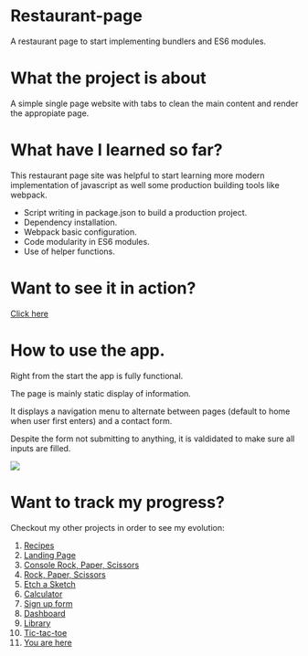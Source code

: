 # Restaurant-page

A restaurant page to start implementing bundlers and ES6 modules.

# What the project is about

A simple single page website with tabs to clean the main content and render the appropiate page.

# What have I learned so far?

This restaurant page site was helpful to start learning more modern implementation of javascript as well some production building tools like webpack.

<ul>
  <li>Script writing in package.json to build a production project.</li>
  <li>Dependency installation.</li>
  <li>Webpack basic configuration.</li>
  <li>Code modularity in ES6 modules.</li>
  <li>Use of helper functions.</li>
</ul>

# Want to see it in action?

<a href="https://hroglardev.github.io/Restaurant-page/" target="_blank">Click here</a>

# How to use the app.

Right from the start the app is fully functional.

The page is mainly static display of information.

It displays a navigation menu to alternate between pages (default to home when user first enters) and a contact form.

Despite the form not submitting to anything, it is valdidated to make sure all inputs are filled.

<img src="./docs-images/1-landing.JPG.JPG"/>

# Want to track my progress?

Checkout my other projects in order to see my evolution:

<ol>
  <li><a href="https://github.com/hroglardev/odin-recipes" target="_blank">Recipes</a></li>
  <li><a href="https://github.com/hroglardev/Odin-landing-page" target="_blank">Landing Page</a></li>
  <li><a href="https://github.com/hroglardev/Rock-Paper-Scissors-TOP-Console" target="_blank">Console Rock, Paper, Scissors</a></li>
  <li><a href="https://github.com/hroglardev/Rock-Paper-Scissors-TOP" target="_blank">Rock, Paper, Scissors</a></li>
  <li><a href="https://github.com/hroglardev/Etch-a-Sketch" target="_blank">Etch a Sketch</a></li>
  <li><a href="https://github.com/hroglardev/Calculator" target="_blank">Calculator</a></li>
  <li><a href="https://github.com/hroglardev/Sign-up-form-TOP" target="_blank">Sign up form</a></li>
  <li><a href="https://github.com/hroglardev/Dashboard" target="_blank">Dashboard</a></li>
  <li><a href="https://github.com/hroglardev/Library" target="_blank">Library</a></li>
  <li><a href="https://github.com/hroglardev/Tic-tac-toe" target="_blank">Tic-tac-toe</a></li>
  <li><a href="https://github.com/hroglardev/Restaurant-page" target="_blank">You are here</a></li>
</ol>
